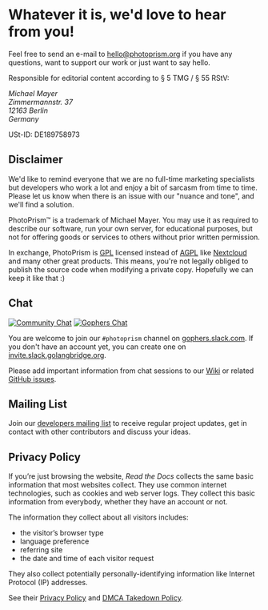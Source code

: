 # Whatever it is, we'd love to hear from you!

Feel free to send an e-mail to [hello@photoprism.org](mailto:hello@photoprism.org) if you have any questions, 
want to support our work or just want to say hello.
      
Responsible for editorial content according to § 5 TMG / § 55 RStV:

<address>
  Michael Mayer<br />
  Zimmermannstr. 37<br />
  12163 Berlin<br />
  Germany
</address>

USt-ID: DE189758973

## Disclaimer ##

We'd like to remind everyone that we are no full-time marketing specialists but developers who work a lot and 
enjoy a bit of sarcasm from time to time. Please let us know when there is an issue with our "nuance and tone", 
and we'll find a solution.

PhotoPrism™ is a trademark of Michael Mayer.
You may use it as required to describe our software, run your own server, for educational purposes,
but not for offering goods or services to others without prior written permission.

In exchange, PhotoPrism is [GPL](https://en.wikipedia.org/wiki/GNU_General_Public_License) 
licensed instead of [AGPL](https://en.wikipedia.org/wiki/Affero_General_Public_License)
like [Nextcloud](https://nextcloud.com/) and many other great products.
This means, you're not legally obliged to publish the source code when modifying a private copy.
Hopefully we can keep it like that :)

## Chat ##

[![Community Chat](https://img.shields.io/badge/community%20chat-on%20gitter-4aa087.svg)](https://gitter.im/browseyourlife/community)
[![Gophers Chat](https://img.shields.io/badge/gophers.slack.com-%23photoprism-a5679c.svg)](https://gophers.slack.com/messages/CDCJ7AA2E/details/)

You are welcome to join our `#photoprism` channel on [gophers.slack.com](https://gophers.slack.com). If you don't have an account yet, you can create one on [invite.slack.golangbridge.org](https://invite.slack.golangbridge.org/). 

Please add important information from chat sessions to our [Wiki](https://github.com/photoprism/photoprism/wiki) or related [GitHub issues](https://github.com/photoprism/photoprism/issues).

## Mailing List ###

Join our [developers mailing list](https://groups.google.com/a/photoprism.org/forum/#!forum/developers) to receive 
regular project updates, get in contact with other contributors and discuss your ideas.

## Privacy Policy ##

If you’re just browsing the website, *Read the Docs* collects the same basic information that most websites collect. 
They use common internet technologies, such as cookies and web server logs. 
They collect this basic information from everybody, whether they have an account or not.

The information they collect about all visitors includes:

  - the visitor’s browser type
  - language preference
  - referring site
  - the date and time of each visitor request

They also collect potentially personally-identifying information like Internet Protocol (IP) addresses.

See their [Privacy Policy](https://docs.readthedocs.io/en/latest/privacy-policy.html) and [DMCA Takedown Policy](https://docs.readthedocs.io/en/latest/dmca/).
